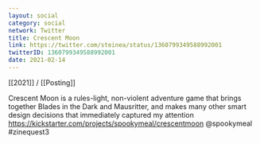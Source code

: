 ```yaml
---
layout: social
category: social
network: Twitter
title: Crescent Moon
link: https://twitter.com/steinea/status/1360799349588992001
twitterID: 1360799349588992001
date: 2021-02-14
---
```


[[2021]] / [[Posting]]

Crescent Moon is a rules-light, non-violent adventure game that brings together Blades in the Dark and Mausritter, and makes many other smart design decisions that immediately captured my attention <https://kickstarter.com/projects/spookymeal/crescentmoon> @spookymeal #zinequest3
